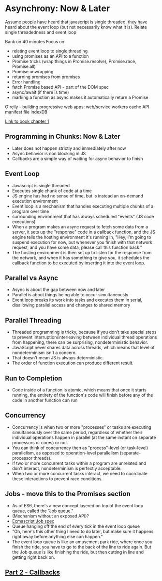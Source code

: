 # Asynchrony: Now & Later

Assume people have heard that javascript is single threaded, they have heard about the event loop (but not necessarily know what it is).
Relate single threadedness and event loop

Bank on 40 minutes
Focus on
- relating event loop to single threading
- using promises as an API to a function
- Promise tricks (wrap things in Promise.resolve), Promise.race, Promise.all)
- Promise unwrapping
- returning promises from promises
- Error handling
- fetch Promise based API - part of the DOM spec
- async/await (if there is time)
- marking a function as async makes it automatically return a Promise


O'reily - building progressive web apps:
web/service workers
cache API
manifest file
indexDB

[Link to book chapter 1][1]

## Programming in Chunks: Now & Later

- Later does not happen strictly and immediately after now
- Async behavior is non blocking in JS
- Callbacks are a simple way of waiting for async behavior to finish

## Event Loop

- Javascript is single threaded
- Executes single chunk of code at a time
- JS engine has had no sense of time, but is instead an on-demand execution environment
- Event loop is a mechanism that handles executing multiple chunks of a program over time
- surrounding environment that has always scheduled "events" (JS code executions)
- When a program makes an async request to fetch some data from a server, it sets up the "response" code in a callback function, and the JS engine tells the hosting environment it's running in, "Hey, I'm going to suspend execution for now, but whenever you finish with that network request, and you have some data, please call this function back."
- The hosting environment is then set up to listen for the response from the network, and when it has something to give you, it schedules the callback function to be executed by inserting it into the event loop.

## Parallel vs Async

- Async is about the gap between now and later
- Parallel is about things being able to occur simultaneously
- Event loop breaks its work into tasks and executes them in serial, disallowing parallel access and changes to shared memory

## Parallel Threading

- Threaded programming is tricky, because if you don't take special steps to prevent interruption/interleaving between individual thread operations from happening, there can be surprising, nondeterministic behavior.
- JavaScript never shares data across threads, which means that level of nondeterminism isn't a concern.
- That doesn't mean JS is always deterministic.
- The order of function execution can produce different result.

## Run to Completion

- Code inside of a function is atomic, which means that once it starts running, the entirety of the function's code will finish before any of the code in another function can run

## Concurrency

- Concurrency is when two or more "processes" or tasks are executing simultaneously over the same period, regardless of whether their individual operations happen in parallel (at the same instant on separate processors or cores) or not. 
- You can think of concurrency then as "process"-level (or task-level) parallelism, as opposed to operation-level parallelism (separate-processor threads).
- If two or more concurrent tasks within a program are unrelated and don't interact, nondeterminism is perfectly acceptable.
- When two or more concurrent tasks interact, we need to coordinate these interactions to prevent race conditions.

## Jobs - move this to the Promises section

- As of ES6, there's a new concept layered on top of the event loop queue, called the "Job queue."
- (Mechanism without an exposed API)?
- [Ecmascript Job spec][2]
- Queue hanging off the end of every tick in the event loop queue
- "Oh, here's this other thing I need to do later, but make sure it happens right away before anything else can happen."
- The event loop queue is like an amusement park ride, where once you finish the ride, you have to go to the back of the line to ride again. But the Job queue is like finishing the ride, but then cutting in line and getting right back on.

## [Part 2 - Callbacks][3]

[1]:https://github.com/getify/You-Dont-Know-JS/blob/master/async%20%26%20performance/ch1.md
[2]:http://www.ecma-international.org/ecma-262/6.0/#sec-jobs-and-job-queues
[3]:./2_callbacks.md
